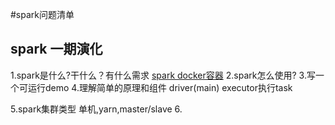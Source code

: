 #spark问题清单
## spark 一期演化
1.spark是什么?干什么？有什么需求
[spark docker容器](https://tellyouwhat.cn/p/docker-build-spark-wordcount-app/#toc-heading-5)
2.spark怎么使用?
3.写一个可运行demo
4.理解简单的原理和组件
driver(main)
executor执行task

5.spark集群类型
单机,yarn,master/slave
6.
